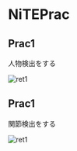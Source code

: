 # NiTEPrac

## Prac1
人物検出をする

![ret1](https://github.com/yosse95ai/NiTEPrac/blob/src/gif/ret1.gif)

## Prac1
関節検出をする

![ret1](https://github.com/yosse95ai/NiTEPrac/blob/src/gif/ret2.gif)